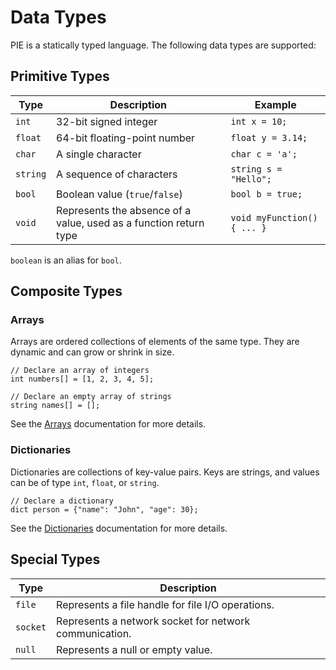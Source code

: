 # Data Types

PIE is a statically typed language. The following data types are supported:

## Primitive Types

| Type      | Description                  | Example                               |
|-----------|------------------------------|---------------------------------------|
| `int`     | 32-bit signed integer        | `int x = 10;`                         |
| `float`   | 64-bit floating-point number | `float y = 3.14;`                     |
| `char`    | A single character           | `char c = 'a';`                       |
| `string`  | A sequence of characters     | `string s = "Hello";`                 |
| `bool`    | Boolean value (`true`/`false`) | `bool b = true;`                      |
| `void`    | Represents the absence of a value, used as a function return type | `void myFunction() { ... }` |

`boolean` is an alias for `bool`.

## Composite Types

### Arrays

Arrays are ordered collections of elements of the same type. They are dynamic and can grow or shrink in size.

```pie
// Declare an array of integers
int numbers[] = [1, 2, 3, 4, 5];

// Declare an empty array of strings
string names[] = [];
```

See the [Arrays](./arrays.md) documentation for more details.

### Dictionaries

Dictionaries are collections of key-value pairs. Keys are strings, and values can be of type `int`, `float`, or `string`.

```pie
// Declare a dictionary
dict person = {"name": "John", "age": 30};
```

See the [Dictionaries](./dictionaries.md) documentation for more details.

## Special Types

| Type     | Description                                       |
|----------|---------------------------------------------------|
| `file`   | Represents a file handle for file I/O operations. |
| `socket` | Represents a network socket for network communication. |
| `null`   | Represents a null or empty value.                 |
